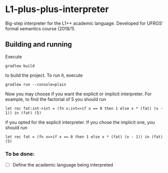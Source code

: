 # L1-plus-plus-interpreter
Big-step interpreter for the L1++ academic language. Developed for UFRGS' formal semantics course (2018/1).

## Building and running

Execute
```
gradlew build
```
to build the project. To run it, execute
```
gradlew run --console=plain
```
Now you may choose if you want the explicit or implicit interpreter. For example, to find the factorial of 5 you should run
```
let rec fat:int->int = (fn x:int=>if x == 0 then 1 else x * (fat) (x - 1)) in (fat) (5)
```
if you opted for the explicit interpreter. If you chose the implicit one, you should run
```
let rec fat = (fn x=>if x == 0 then 1 else x * (fat) (x - 1)) in (fat) (5)
```

### To be done:
- [ ] Define the academic language being interpreted
